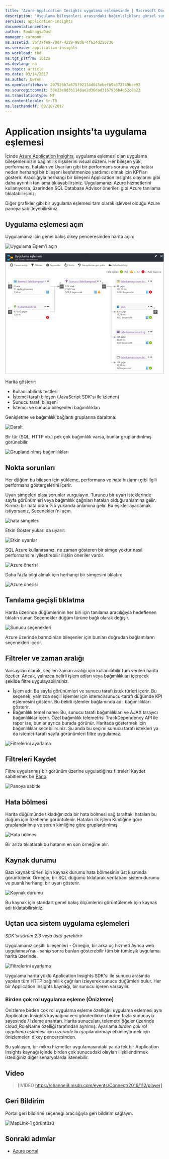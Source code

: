 ```yaml
---
title: "Azure Application Insights uygulama eşlemesinde | Microsoft Docs"
description: "Uygulama bileşenleri arasındaki bağımlılıkları görsel sunumu KPI'ları ve uyarılarla etiketli."
services: application-insights
documentationcenter: 
author: SoubhagyaDash
manager: carmonm
ms.assetid: 3bf37fe9-70d7-4229-98d6-4f624d256c36
ms.service: application-insights
ms.workload: tbd
ms.tgt_pltfrm: ibiza
ms.devlang: na
ms.topic: article
ms.date: 03/14/2017
ms.author: bwren
ms.openlocfilehash: 207526b7a675f92134d045ebefb9a372749bce92
ms.sourcegitcommit: 50e23e8d3b1148ae2d36dad3167936b4e52c8a23
ms.translationtype: MT
ms.contentlocale: tr-TR
ms.lasthandoff: 08/18/2017
---
```

# <a name="application-map-in-application-insights"></a>Application ınsights'ta uygulama eşlemesi
İçinde [Azure Application Insights](app-insights-overview.md), uygulama eşlemesi olan uygulama bileşenlerinizin bağımlılık ilişkilerini visual düzeni. Her bileşen yük, performans, hataları ve Uyarıları gibi bir performans sorunu veya hatası neden herhangi bir bileşeni keşfetmenize yardımcı olmak için KPI'ları gösterir. Aracılığıyla herhangi bir bileşeni Application Insights olaylarını gibi daha ayrıntılı tanılama tıklayabilirsiniz. Uygulamanızı Azure hizmetlerini kullanıyorsa, üzerinden SQL Database Advisor önerileri gibi Azure tanılama tıklatabilirsiniz.

Diğer grafikler gibi bir uygulama eşlemesi tam olarak işlevsel olduğu Azure panoya sabitleyebilirsiniz. 

## <a name="open-the-application-map"></a>Uygulama eşlemesi açın
Uygulamanız için genel bakış dikey penceresinden harita açın:

![Uygulama Eşlem'i açın](./media/app-insights-app-map/01.png)

![Uygulama eşleme](./media/app-insights-app-map/02.png)

Harita gösterir:

* Kullanılabilirlik testleri
* İstemci tarafı bileşen (JavaScript SDK'sı ile izlenen)
* Sunucu tarafı bileşeni
* İstemci ve sunucu bileşenleri bağımlılıkları

Genişletme ve bağımlılık bağlantı gruplarına daraltma:

![Daralt](./media/app-insights-app-map/03.png)

Bir tür (SQL, HTTP vb.) pek çok bağımlılık varsa, bunlar gruplandırılmış görünebilir. 

![Gruplandırılmış bağımlılıkları](./media/app-insights-app-map/03-2.png)

## <a name="spot-problems"></a>Nokta sorunları
Her düğüm bu bileşen için yükleme, performans ve hata hızlarını gibi ilgili performans göstergelerini içerir. 

Uyarı simgeleri olası sorunlar vurgulayın. Turuncu bir uyarı isteklerinde sayfa görünümleri veya bağımlılık çağrıları hataları olduğu anlamına gelir. Kırmızı bir hata oranı %5 yukarıda anlamına gelir. Bu eşikler ayarlamak istiyorsanız, Seçenekleri'ni açın.

![hata simgeleri](./media/app-insights-app-map/04.png)

Etkin Göster yukarı da uyarır: 

![Etkin uyarılar](./media/app-insights-app-map/05.png)

SQL Azure kullanırsanız, ne zaman gösteren bir simge yoktur nasıl performansını iyileştirebilir ilişkin öneriler vardır. 

![Azure önerisi](./media/app-insights-app-map/06.png)

Daha fazla bilgi almak için herhangi bir simgesini tıklatın:

![Azure önerisi](./media/app-insights-app-map/07.png)

## <a name="diagnostic-click-through"></a>Tanılama geçişli tıklatma
Harita üzerinde düğümlerinin her biri için tanılama aracılığıyla hedeflenen tıklatın sunar. Seçenekler düğüm türüne bağlı olarak değişir.

![Sunucu seçenekleri](./media/app-insights-app-map/09.png)

Azure üzerinde barındırılan bileşenler için bunları doğrudan bağlantıların seçenekleri içerir.

## <a name="filters-and-time-range"></a>Filtreler ve zaman aralığı
Varsayılan olarak, seçilen zaman aralığı için kullanılabilir tüm verileri harita özetler. Ancak, yalnızca belirli işlem adları veya bağımlılıkları içerecek şekilde filtre uygulayabilirsiniz.

* İşlem adı: Bu sayfa görünümleri ve sunucu tarafı istek türleri içerir. Bu seçenek, yalnızca seçili işlemler için istemci/sunucu-tarafı düğümde KPI eşlemesini gösterir. Bu belirli işlemler bağlamında adlı bağımlılıkları gösterir.
* Bağımlılık temel name: Bu, sunucu tarafı bağımlılıkları ve AJAX tarayıcı bağımlılıklar içerir. Özel bağımlılık telemetrisi TrackDependency API ile rapor ise, bunlar ayrıca burada görünür. Haritada göstermek için bağımlılıklar seçebilirsiniz. Şu anda bu seçimi sunucu tarafı istekleri ya da istemci-tarafı sayfa görünümleri filtre uygulamaz.

![Filtrelerini ayarlama](./media/app-insights-app-map/11.png)

## <a name="save-filters"></a>Filtreleri Kaydet
Filtre uygulanmış bir görünüm üzerine uyguladığınız filtreleri Kaydet sabitlemek bir [Pano](app-insights-dashboards.md).

![Panoya sabitle](./media/app-insights-app-map/12.png)

## <a name="error-pane"></a>Hata bölmesi
Harita düğümünde tıkladığınızda bir hata bölmesi sağ taraftaki hataları bu düğüm için özetleme görüntülenir. Hataları ilk işlem Kimliğine göre gruplandırılmış ve sorun kimliğine göre gruplandırılmış

![Hata bölmesi](./media/app-insights-app-map/error-pane.png)

Bir arıza tıklatarak bu hatanın en son örneğine alır.

## <a name="resource-health"></a>Kaynak durumu
Bazı kaynak türleri için kaynak durumu hata bölmesinin üst kısmında görüntülenir. Örneğin, bir SQL düğümü tıklatarak veritabanı sistem durumu ve puanlı herhangi bir uyarı gösterir.

![Kaynak durumu](./media/app-insights-app-map/resource-health.png)

Bu kaynak için standart genel bakış ölçümlerini görüntülemek için kaynak adı tıklatabilirsiniz.

## <a name="end-to-end-system-app-maps"></a>Uçtan uca sistem uygulama eşlemeleri

*SDK'sı sürüm 2.3 veya üstü gerektirir*

Uygulamanız çeşitli bileşenleri - Örneğin, bir arka uç hizmeti Ayrıca web uygulaması'na - sahip sonra bunları gösterebilir tüm bir tümleşik uygulama harita üzerinde.

![Filtrelerini ayarlama](./media/app-insights-app-map/multi-component-app-map.png)

Uygulama harita yüklü Application Insights SDK'sı ile sunucu arasında yapılan tüm HTTP bağımlılık çağrıları izleyerek sunucu düğümleri bulur. Her bir Application Insights kaynağı, bir sunucu içeren varsayılır.

### <a name="multi-role-app-map-preview"></a>Birden çok rol uygulama eşleme (Önizleme)

Önizleme birden çok rol uygulama eşleme özelliğini uygulama eşlemesi aynı Application Insights kaynağına veri gönderilirken birden fazla sunucuyla sayesinde / izleme anahtarı. Harita sunucuları, telemetri öğeler üzerinde cloud_RoleName özelliği tarafından ayrılmış. Ayarlama *birden çok rol uygulama eşlemesi* için *üzerinde* bu yapılandırmayı etkinleştirmek için önizlemeleri dikey penceresinden.

Bu yaklaşım, bir mikro hizmetler uygulamasındaki ya da tek bir Application Insights kaynağı içinde birden çok sunucudaki olayları ilişkilendirmek istediğiniz diğer senaryolarda istenebilir.

## <a name="video"></a>Video

> [!VIDEO https://channel9.msdn.com/events/Connect/2016/112/player] 

## <a name="feedback"></a>Geri Bildirim
Portal geri bildirimi seçeneği aracılığıyla geri bildirim sağlayın.

![MapLink-1 görüntüsü](./media/app-insights-app-map/13.png)


## <a name="next-steps"></a>Sonraki adımlar

* [Azure portal](https://portal.azure.com)
